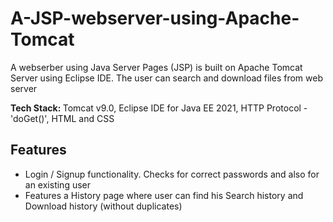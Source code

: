 <h1> A-JSP-webserver-using-Apache-Tomcat </h1>

<p> A webserber using Java Server Pages (JSP) is built on Apache Tomcat Server using Eclipse IDE. The user can search and download files from web server </p>

<p> <b> Tech Stack: </b> Tomcat v9.0, Eclipse IDE for Java EE 2021, HTTP Protocol - 'doGet()', HTML and CSS  </p>

<h2> Features </h2>

<ul> 
  <li> Login / Signup functionality. Checks for correct passwords and also for an existing user  </li>
  
  <li> Features a History page where user can find his Search history and Download history (without duplicates) </li>
  
 </ul>
